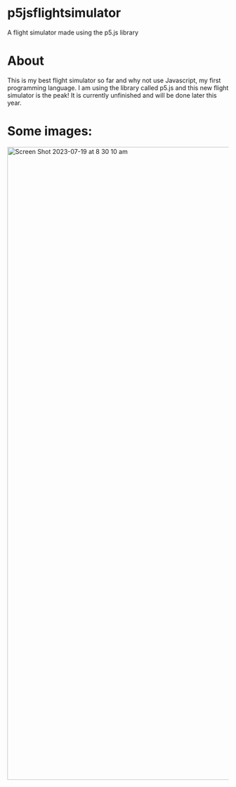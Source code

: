 # p5jsflightsimulator
A flight simulator made using the p5.js library

# About
This is my best flight simulator so far and why not use Javascript, my first programming language. I am using the library called p5.js and this new flight simulator is the peak! It is currently unfinished and will be done later this year.


# Some images:
<img width="1440" alt="Screen Shot 2023-07-19 at 8 30 10 am" src="https://github.com/albertkemp/p5jsflightsimulator/assets/91766342/ab296c54-0015-425e-b3b2-0450bf4c6201">
